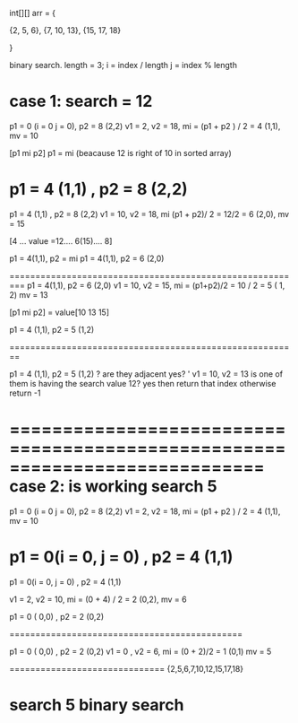 int[][] arr = {

{2, 5, 6},
{7, 10, 13},
{15, 17, 18}

}

binary search.
length = 3;
i = index / length
j = index % length

case 1: search = 12
=========================================================
p1 = 0 (i = 0 j = 0), p2 = 8 (2,2)
v1 = 2, v2 = 18, mi =  (p1 + p2 ) / 2 = 4 (1,1), mv = 10

[p1 mi p2]
p1 = mi (beacause 12 is right of 10 in sorted array)

p1 = 4 (1,1) , p2 = 8 (2,2)
=========================================================
p1 = 4 (1,1) , p2 = 8 (2,2)
v1 = 10, v2 = 18, mi (p1 + p2)/ 2 = 12/2 = 6 (2,0), mv = 15

[4 ... value =12.... 6(15).... 8]

p1 = 4(1,1), p2 = mi 
p1 = 4(1,1), p2 = 6 (2,0)

=========================================================
p1 = 4(1,1), p2 = 6 (2,0)
v1 = 10, v2 = 15, mi = (p1+p2)/2 = 10 / 2 = 5 ( 1, 2) mv = 13

[p1 mi p2] = value[10 13 15]

p1 = 4 (1,1), p2 = 5 (1,2)

========================================================

p1 = 4 (1,1), p2 = 5 (1,2) ? 
are they adjacent yes? '
v1 = 10, v2 = 13
   is one of them is having the search value 12? yes then return that index
otherwise   
return -1









============================================================================
case 2: is working
search 5
=====================================
p1 = 0 (i = 0 j = 0), p2 = 8 (2,2)
v1 = 2, v2 = 18, mi =  (p1 + p2 ) / 2 = 4 (1,1), mv = 10

p1 = 0(i = 0, j = 0) , p2 = 4 (1,1)
=============================================

p1 = 0(i = 0, j = 0) , p2 = 4 (1,1)

v1 = 2, v2 = 10, mi = (0 + 4) / 2 = 2 (0,2), mv = 6

p1 = 0 ( 0,0) , p2 = 2 (0,2)

=============================================

p1 = 0 ( 0,0) , p2 = 2 (0,2)
v1 = 0 , v2 = 6, mi = (0 + 2)/2 = 1 (0,1) mv = 5

==============================
{2,5,6,7,10,12,15,17,18}

search 5
binary search
==============================
